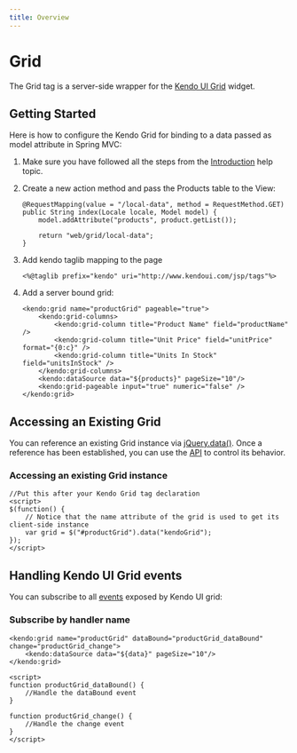 ```yaml
---
title: Overview
---
```


# Grid

The Grid tag is a server-side wrapper for the [Kendo UI Grid](/api/web/grid) widget.

## Getting Started

Here is how to configure the Kendo Grid for binding to a data passed as model attribute in Spring MVC:

1.  Make sure you have followed all the steps from the [Introduction](/jsp/introduction) help topic.

2.  Create a new action method and pass the Products table to the View:

        @RequestMapping(value = "/local-data", method = RequestMethod.GET)
        public String index(Locale locale, Model model) {
            model.addAttribute("products", product.getList());
    
            return "web/grid/local-data";
        }

3.  Add kendo taglib mapping to the page

        <%@taglib prefix="kendo" uri="http://www.kendoui.com/jsp/tags"%>

4.  Add a server bound grid:

        <kendo:grid name="productGrid" pageable="true">
            <kendo:grid-columns>
                <kendo:grid-column title="Product Name" field="productName" />
                <kendo:grid-column title="Unit Price" field="unitPrice" format="{0:c}" />
                <kendo:grid-column title="Units In Stock" field="unitsInStock" />
            </kendo:grid-columns>
            <kendo:dataSource data="${products}" pageSize="10"/>
            <kendo:grid-pageable input="true" numeric="false" />
        </kendo:grid>

## Accessing an Existing Grid

You can reference an existing Grid instance via [jQuery.data()](http://api.jquery.com/jQuery.data/).
Once a reference has been established, you can use the [API](/api/web/grid#methods) to control its behavior.

### Accessing an existing Grid instance

    //Put this after your Kendo Grid tag declaration
    <script>
    $(function() {
        // Notice that the name attribute of the grid is used to get its client-side instance
        var grid = $("#productGrid").data("kendoGrid");
    });
    </script>


## Handling Kendo UI Grid events

You can subscribe to all [events](/api/web/grid#events) exposed by Kendo UI grid:


### Subscribe by handler name

    <kendo:grid name="productGrid" dataBound="productGrid_dataBound" change="productGrid_change">
        <kendo:dataSource data="${data}" pageSize="10"/>
    </kendo:grid>

    <script>
    function productGrid_dataBound() {
        //Handle the dataBound event
    }

    function productGrid_change() {
        //Handle the change event
    }
    </script>
